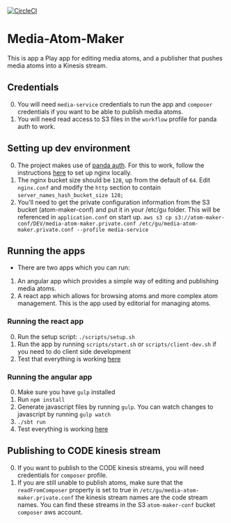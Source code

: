 [![CircleCI](https://circleci.com/gh/guardian/media-atom-maker.svg?style=svg)](https://circleci.com/gh/guardian/media-atom-maker)

# Media-Atom-Maker
This is app a Play app for editing media atoms, and a
publisher that pushes media atoms into a Kinesis stream.

## Credentials
0. You will need `media-service` credentials to run the app and `composer`
   credentials if you want to be able to publish media atoms.
0. You will need read access to S3 files in the `workflow` profile for panda
   auth to work.

## Setting up dev environment
0. The project makes use of [panda
   auth](https://github.com/guardian/pan-domain-authentication). For this to
   work, follow the instructions
   [here](https://github.com/guardian/dev-nginx#nginx-dev-setup) to set up
   nginx locally.
0. The nginx bucket size should be `128`, up from the default of `64`. Edit `nginx.conf` and modify the `http` section to contain `server_names_hash_bucket_size 128;`
0. You'll need to get the private configuration information from the S3 bucket (atom-maker-conf) and put it in your /etc/gu folder. This will be referenced in `application.conf`
 on start up.
`aws s3 cp s3://atom-maker-conf/DEV/media-atom-maker.private.conf /etc/gu/media-atom-maker.private.conf --profile media-service`


## Running the apps
- There are two apps which you can run:
1. An angular app which provides a simple way of editing and publishing media
   atoms.
2. A react app which allows for browsing atoms and more complex atom
   management. This is the app used by editorial for managing atoms.

### Running the react app
0. Run the setup script: `./scripts/setup.sh`
0. Run the app by running `scripts/start.sh` or `scripts/client-dev.sh` if you
   need to do client side development
0. Test that everything is working
   [here](https://media-atom-maker.local.dev-gutools.co.uk/video/videos#)

### Running the angular app
0. Make sure you have `gulp` installed
0. Run `npm install`
0. Generate javascript files by running `gulp`. You can watch changes to
   javascript by running `gulp watch`
0. `./sbt run`
0. Test everything is working
   [here](https://media-atom-maker.local.dev-gutools.co.uk/atoms)

## Publishing to CODE kinesis stream
0. If you want to publish to the CODE kinesis streams, you will need
   credentials for `composer` profile.
0. If you are still unable to publish atoms, make sure that the
   `readFromComposer` property is set to true in `/etc/gu/media-atom-maker.private.conf` the kinesis
   stream names are the code stream names. You can find these streams in the S3 `atom-maker-conf` bucket
   `composer` aws account.
